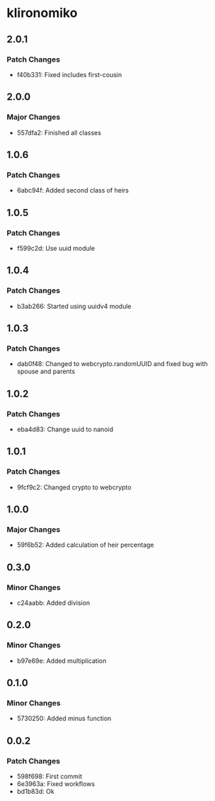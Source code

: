 # klironomiko

## 2.0.1

### Patch Changes

- f40b331: Fixed includes first-cousin

## 2.0.0

### Major Changes

- 557dfa2: Finished all classes

## 1.0.6

### Patch Changes

- 6abc94f: Added second class of heirs

## 1.0.5

### Patch Changes

- f599c2d: Use uuid module

## 1.0.4

### Patch Changes

- b3ab266: Started using uuidv4 module

## 1.0.3

### Patch Changes

- dab0f48: Changed to webcrypto.randomUUID and fixed bug with spouse and parents

## 1.0.2

### Patch Changes

- eba4d83: Change uuid to nanoid

## 1.0.1

### Patch Changes

- 9fcf9c2: Changed crypto to webcrypto

## 1.0.0

### Major Changes

- 59f6b52: Added calculation of heir percentage

## 0.3.0

### Minor Changes

- c24aabb: Added division

## 0.2.0

### Minor Changes

- b97e69e: Added multiplication

## 0.1.0

### Minor Changes

- 5730250: Added minus function

## 0.0.2

### Patch Changes

- 598f698: First commit
- 6e3963a: Fixed workflows
- bd1b83d: Ok
